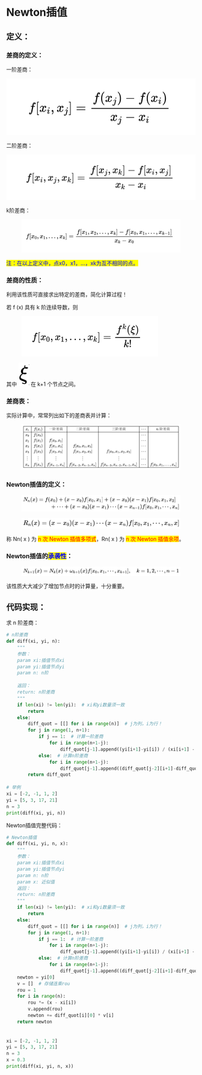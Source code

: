 # Newton插值

## 定义：

### 差商的定义：

一阶差商：

![](<../.gitbook/assets/image (1) (1).png>)

二阶差商：

![](<../.gitbook/assets/image (1) (1) (1).png>)

k阶差商：

<figure><img src="../.gitbook/assets/image (2).png" alt="" width="563"><figcaption></figcaption></figure>

<mark style="color:blue;">注：在以上定义中，点x0，x1，...，xk为互不相同的点。</mark>

### 差商的性质：

利用该性质可直接求出特定的差商，简化计算过程！

若 f (x) 具有 k 阶连续导数，则

<figure><img src="../.gitbook/assets/image (3).png" alt="" width="364"><figcaption></figcaption></figure>

其中 <img src="../.gitbook/assets/image (4).png" alt="" data-size="line"> 在 k+1 个节点之间。

### 差商表：

实际计算中，常常列出如下的差商表并计算：

<figure><img src="../.gitbook/assets/QianJianTec1723207046958.png" alt=""><figcaption></figcaption></figure>

### Newton插值的定义：

<figure><img src="../.gitbook/assets/QianJianTec1723209058715.png" alt=""><figcaption></figcaption></figure>

<figure><img src="../.gitbook/assets/QianJianTec1723209093127 (1).png" alt="" width="563"><figcaption></figcaption></figure>

称 Nn( x ) 为 <mark style="color:red;">n 次 Newton 插值多项式</mark>，Rn( x ) 为 <mark style="color:red;">n 次 Newton 插值余项</mark>。

### Newton插值的<mark style="color:blue;">承袭性</mark>：

<figure><img src="../.gitbook/assets/QianJianTec1723209311610.png" alt=""><figcaption></figcaption></figure>

该性质大大减少了增加节点时的计算量，十分重要。

## 代码实现：

求 n 阶差商：

```python
# n阶差商
def diff(xi, yi, n):
    """
    参数：
    param xi:插值节点xi
    param yi:插值节点yi
    param n: n阶

    返回：
    return: n阶差商
    """
    if len(xi) != len(yi):  # xi和yi数量须一致
        return
    else:
        diff_quot = [[] for i in range(n)]  # j为列，i为行！
        for j in range(1, n+1):
            if j == 1:  # 计算一阶差商
                for i in range(n+1-j):
                    diff_quot[j-1].append((yi[i+1]-yi[i]) / (xi[i+1] - xi[i]))
            else:  # 计算n阶差商
                for i in range(n+1-j):
                    diff_quot[j-1].append((diff_quot[j-2][i+1]-diff_quot[j-2][i]) / (xi[i+j] - xi[i]))
        return diff_quot

# 举例
xi = [-2, -1, 1, 2]
yi = [5, 3, 17, 21]
n = 3
print(diff(xi, yi, n))

```

Newton插值完整代码：

```python
# Newton插值
def diff(xi, yi, n, x):
    """
    参数：
    param xi:插值节点xi
    param yi:插值节点yi
    param n: n阶
    param x: 近似值
    返回：
    return: n阶差商
    """
    if len(xi) != len(yi):  # xi和yi数量须一致
        return
    else:
        diff_quot = [[] for i in range(n)]  # j为列，i为行！
        for j in range(1, n+1):
            if j == 1:  # 计算一阶差商
                for i in range(n+1-j):
                    diff_quot[j-1].append((yi[i+1]-yi[i]) / (xi[i+1] - xi[i]))
            else:  # 计算n阶差商
                for i in range(n+1-j):
                    diff_quot[j-1].append((diff_quot[j-2][i+1]-diff_quot[j-2][i]) / (xi[i+j] - xi[i]))
    newton = yi[0]
    v = []  # 存储连乘rou
    rou = 1
    for i in range(n):
        rou *= (x - xi[i])
        v.append(rou)
        newton += diff_quot[i][0] * v[i]
    return newton


xi = [-2, -1, 1, 2]
yi = [5, 3, 17, 21]
n = 3
x = 0.3
print(diff(xi, yi, n, x))
```
